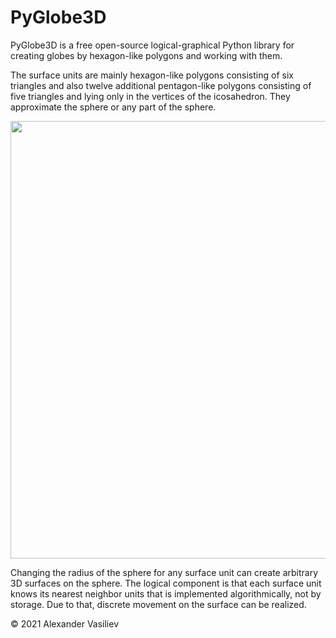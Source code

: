 # PyGlobe3D
PyGlobe3D is a free open-source logical-graphical Python library for creating globes by hexagon-like polygons and working with them.

The surface units are mainly hexagon-like polygons consisting of six triangles and also twelve additional pentagon-like polygons consisting of five triangles and lying only in the vertices of the icosahedron. They approximate the sphere or any part of the sphere. 

<img src="https://user-images.githubusercontent.com/85578981/127783633-d5dc5e1b-57e8-426b-ae48-cb57790e715e.png" data-canonical-src="https://user-images.githubusercontent.com/85578981/127783633-d5dc5e1b-57e8-426b-ae48-cb57790e715e.png" width="700"/>

Changing the radius of the sphere for any surface unit can create arbitrary 3D surfaces on the sphere. The logical component is that each surface unit knows its nearest neighbor units that is implemented algorithmically, not by storage. Due to that, discrete movement on the surface can be realized.

© 2021 Alexander Vasiliev
